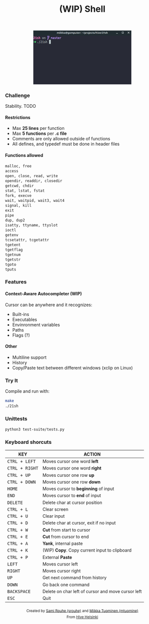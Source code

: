 
<h1 align="center">
	(WIP) Shell
	<br><br>
</h1>

<p align="center">
	<img width=320 src="shell.gif">
</p>

### Challenge
Stability. TODO

#### Restrictions
- Max **25 lines** per function
- Max **5 functions** per **.c file**
- Comments are only allowed outside of functions
- All defines, and typedef must be done in header files

#### Functions allowed
```
malloc, free
access
open, close, read, write
opendir, readdir, closedir
getcwd, chdir
stat, lstat, fstat
fork, execve
wait, waitpid, wait3, wait4
signal, kill
exit
pipe
dup, dup2
isatty, ttyname, ttyslot
ioctl
getenv
tcsetattr, tcgetattr
tgetent
tgetflag
tgetnum
tgetstr
tgoto
tputs
```

### Features

#### Context-Aware Autocompleter (WIP)
Cursor can be anywhere and it recognizes:
- Built-ins
- Executables
- Envinronment variables
- Paths
- Flags (?)

#### Other
- Multiline support
- History
- Copy/Paste text between different windows (xclip on Linux)

### Try It
Compile and run with:
```bash
make
./21sh
```

### Unittests
```sh
python3 test-suite/tests.py
```

### Keyboard shorcuts
| KEY | ACTION |
|---------|---------|
| <kbd>CTRL + LEFT</kbd> | Moves cursor one word **left** |
| <kbd>CTRL + RIGHT</kbd> | Moves cursor one word **right** |
| <kbd>CTRL + UP</kbd> | Moves cursor one row **up** |
| <kbd>CTRL + DOWN</kbd> | Moves cursor one row **down** |
| <kbd>HOME</kbd> | Moves cursor to **beginning** of input |
| <kbd>END</kbd> | Moves cursor to **end** of input |
| <kbd>DELETE</kbd> | Delete char at cursor position |
| <kbd>CTRL + L</kbd> | Clear screen |
| <kbd>CTRL + U</kbd> | Clear input |
| <kbd>CTRL + D</kbd> | Delete char at cursor, exit if no input |
| <kbd>CTRL + W</kbd> | **Cut** from start to cursor
| <kbd>CTRL + E</kbd> | **Cut** from cursor to end
| <kbd>CTRL + A</kbd> | **Yank**, internal paste
| <kbd>CTRL + K</kbd> | (WIP) **Copy**. Copy current input to clipboard |
| <kbd>CTRL + P</kbd> | External **Paste** |
| <kbd>LEFT</kbd> | Moves cursor left |
| <kbd>RIGHT</kbd> | Moves cursor right |
| <kbd>UP</kbd> | Get next command from history |
| <kbd>DOWN</kbd> | Go back one command |
| <kbd>BACKSPACE</kbd> | Delete on char left of cursor and move cursor left |
| <kbd>ESC</kbd> | Quit |

<div align='center'>
    <sub>Created by <a href='https://github.com/rouhija'>Sami Rouhe (srouhe)</a> and <a href='https://github.com/tuommii'>Miikka Tuominen (mtuomine)</a></sub>
</div>
<div align='center'>
    <sub>From <a href='https://www.hive.fi/en/'>Hive Helsinki</a></sub>
</div>
